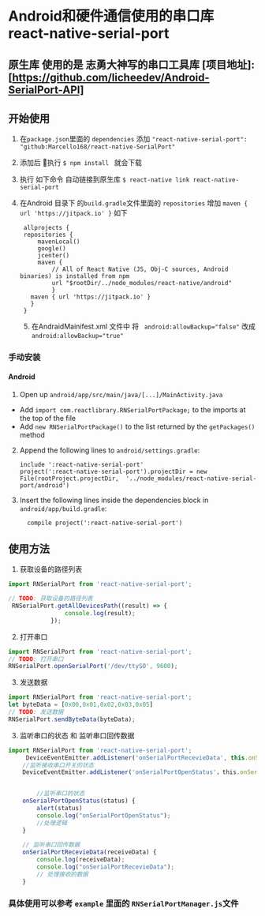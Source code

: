 
# Android和硬件通信使用的串口库 react-native-serial-port

## 原生库 使用的是 志勇大神写的串口工具库 [项目地址]:[https://github.com/licheedev/Android-SerialPort-API]

## 开始使用
1. 在`package.json`里面的 `dependencies` 添加 `"react-native-serial-port": "github:Marcello168/react-native-SerialPort"`
2. 添加后 执行 `$ npm install ` 就会下载
3. 执行 如下命令 自动链接到原生库  `$ react-native link react-native-serial-port`
4. 在Android 目录下 的`build.gradle`文件里面的 `repositories`
   增加 `maven { url 'https://jitpack.io' }` 如下

   ```
    allprojects {
    repositories {
        mavenLocal()
        google()
        jcenter()
        maven {
            // All of React Native (JS, Obj-C sources, Android binaries) is installed from npm
            url "$rootDir/../node_modules/react-native/android"
            }
      maven { url 'https://jitpack.io' }
      }
	}
   ```

   5. 在AndraidMainifest.xml 文件中 将  ` android:allowBackup="false"` 改成`android:allowBackup="true"`



### 手动安装

#### Android

1. Open up `android/app/src/main/java/[...]/MainActivity.java`
  - Add `import com.reactlibrary.RNSerialPortPackage;` to the imports at the top of the file
  - Add `new RNSerialPortPackage()` to the list returned by the `getPackages()` method
2. Append the following lines to `android/settings.gradle`:
  	```
  	include ':react-native-serial-port'
  	project(':react-native-serial-port').projectDir = new File(rootProject.projectDir, 	'../node_modules/react-native-serial-port/android')
  	```
3. Insert the following lines inside the dependencies block in `android/app/build.gradle`:
  	```
      compile project(':react-native-serial-port')
  	```


## 使用方法

1. 获取设备的路径列表
```javascript
import RNSerialPort from 'react-native-serial-port';

// TODO: 获取设备的路径列表
 RNSerialPort.getAllDevicesPath((result) => {
                console.log(result); 
            });
```

2. 打开串口
```javascript
import RNSerialPort from 'react-native-serial-port';
// TODO: 打开串口
RNSerialPort.openSerialPort('/dev/ttySO', 9600);
```
3. 发送数据
```javascript
import RNSerialPort from 'react-native-serial-port';
let byteData = [0x00,0x01,0x02,0x03,0x05]
// TODO: 发送数据
RNSerialPort.sendByteData(byteData);
```

3. 监听串口的状态 和 监听串口回传数据
```javascript
import RNSerialPort from 'react-native-serial-port';
     DeviceEventEmitter.addListener('onSerialPortRecevieData', this.onSerialPortRecevieData, this)
    //监听接收串口开关的状态
	DeviceEventEmitter.addListener('onSerialPortOpenStatus'，this.onSerialPortOpenStatus, this)


	    //监听串口的状态
    onSerialPortOpenStatus(status) {
        alert(status)
        console.log("onSerialPortOpenStatus");
        //处理逻辑
	}
	
    // 监听串口回传数据
    onSerialPortRecevieData(receiveData) {
        console.log(receiveData);
        console.log("onSerialPortRecevieData");
        // 处理接收的数据
    }

```
### 具体使用可以参考 `example` 里面的 `RNSerialPortManager.js`文件